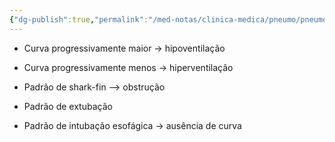 ```yaml
---
{"dg-publish":true,"permalink":"/med-notas/clinica-medica/pneumo/pneumointensiva/capnografia/","tags":["review"]}
---
```


- Curva progressivamente maior -> hipoventilação

- Curva progressivamente menos -> hiperventilação

- Padrão de shark-fin --> obstrução

- Padrão de extubação 

- Padrão de intubação esofágica -> ausência de curva